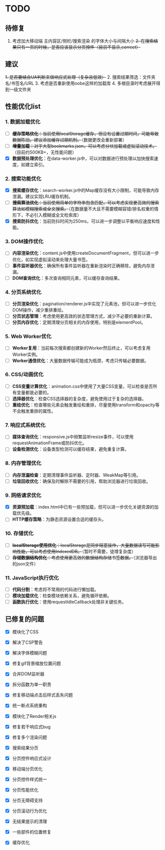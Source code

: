 # TODO

## 待修复
1. 考虑加大移动端 主内容区/侧栏/搜索渲染 的字体大小与间隔大小
~~2. 在搜索结果只有一页的时候，是否应该显示分页控件（目前不显示,correct）~~

## 建议
~~1. 是否要结合UA判断来做响应式处理（复杂且低效）~~
2. 搜索结果筛选：文件夹名/书签名/URL
3. 考虑是否重新使用oobe这样的加载库
4. 多根目录时考虑展开得到一级文件夹

## 性能优化list

### 1. 数据加载优化
- [ ] ~~**缓存策略优化**：当前使用localStorage缓存，但没有设置过期时间，可能导致数据陈旧。建议添加缓存过期机制。~~（数据更改会重新部署）
- [ ] ~~**增量加载**：对于大型bookmarks.json，可以考虑分块加载或虚拟滚动技术。~~（目前约500KB+，无性能问题）
- [x] **数据预处理优化**：在data-worker.js中，可以对数据进行预处理以加快搜索速度，如建立索引。

### 2. 搜索功能优化
- [x] **搜索缓存优化**：search-worker.js中的Map缓存没有大小限制，可能导致内存泄漏。建议实现LRU缓存机制。
- [ ] ~~**搜索算法优化**：当前使用简单的字符串包含匹配，可以考虑实现更高效的搜索算法如模糊搜索或全文搜索。~~（在数据量不大且不需要模糊容错/排名权重的情形下，不必引入模糊或全文检索库）
- [x] **搜索防抖优化**：当前防抖时间为250ms，可以进一步调整以平衡响应速度和性能。

### 3. DOM操作优化
- [ ] **内容渲染优化**：content.js中使用createDocumentFragment，但可以进一步优化，如实现虚拟滚动来处理大量书签。
- [ ] **事件监听器优化**：确保所有事件监听器在重新渲染时正确移除，避免内存泄漏。
- [ ] **DOM查询优化**：多次查询相同元素，可以缓存查询结果。

### 4. 分页系统优化
- [ ] **分页渲染优化**：pagination/renderer.js中实现了元素池，但可以进一步优化DOM操作，减少重排重绘。
- [ ] **分页状态管理**：考虑使用更高效的状态管理方式，减少不必要的重新计算。
- [ ] **分页内存优化**：定期清理分页相关的内存使用，特别是elementPool。

### 5. Web Worker优化
- [ ] **Worker复用**：当前每次搜索都创建新的Worker然后终止，可以考虑复用Worker实例。
- [ ] **Worker通信优化**：大量数据传输可能成为瓶颈，考虑只传输必要数据。

### 6. CSS/动画优化
- [ ] **CSS变量计算优化**：animation.css中使用了大量CSS变量，可以检查是否所有变量都是必要的。
- [ ] **选择器优化**：检查CSS选择器的复杂度，避免使用过于复杂的选择器。
- [ ] **重绘优化**：检查哪些元素会触发重绘和重排，尽量使用transform和opacity等不会触发重排的属性。

### 7. 响应式系统优化
- [ ] **媒体查询优化**：responsive.js中频繁监听resize事件，可以使用requestAnimationFrame或防抖优化。
- [ ] **设备检测优化**：设备类型检测可以缓存结果，避免重复计算。

### 8. 内存管理优化
- [ ] **内存泄漏检查**：定期清理事件监听器、定时器、WeakMap等引用。
- [ ] **垃圾回收优化**：确保及时解除不需要的引用，帮助浏览器进行垃圾回收。

### 9. 网络请求优化
- [x] **资源预加载**：index.html中已有一些预加载，但可以进一步优化关键资源的加载优先级。
- [ ] **HTTP缓存策略**：为静态资源设置合适的缓存头。

### 10. 存储优化
- [ ] ~~**localStorage使用优化**：localStorage是同步阻塞操作，大量数据读写可能影响性能，可以考虑使用IndexedDB。~~（暂时不需要，徒增复杂度）
- [ ] ~~**存储数据结构优化**：考虑使用更高效的数据结构存储书签数据。~~（浏览器导出的json文件）

### 11. JavaScript执行优化
- [ ] **代码分割**：考虑将不常用的代码进行懒加载。
- [ ] **模块加载优化**：检查模块依赖关系，避免循环依赖。
- [ ] **函数执行优化**：使用requestIdleCallback处理非关键任务。

## 已修复的问题

- [x] 模块化了CSS

- [x] 解决了CSP警告

- [x] 解决字体模糊问题

- [x] 修复gif背景缩放位置问题

- [x] 合并DOM监听器

- [x] 拆分函数为单一职责

- [x] 修复移动端点击后样式丢失问题

- [x] 统一断点系统重构

- [x] 模块化了Render相关js

- [x] 修复若干响应式bug

- [x] 修复多个渲染问题

- [x] 搜索结果分页

- [x] 分页控件响应式设计

- [x] 移动端分页优化

- [x] 分页控件样式统一

- [x] 分页性能优化

- [x] 分页无障碍支持

- [x] 分页滚动行为优化

- [x] 无结果提示的清理

- [x] 一些部件的位置修复

- [x] 缓存优化